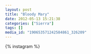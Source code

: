 ```yaml
---
layout: post
title: "Bloody Mary"
date: 2012-05-13 15:21:38
categories: ["Sierra"]
tags: []
media_id: "190653571242584861_326209"
---
```


{% instagram %}

